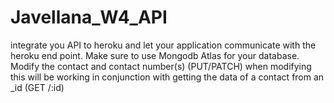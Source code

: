 # Javellana_W4_API
 integrate you API to heroku and let your application communicate with the heroku end point. Make sure to use Mongodb Atlas for your database.
 Modify the contact and contact number(s) (PUT/PATCH) when modifying this will be working in conjunction with getting the data of a contact from an _id (GET /:id)
